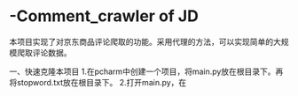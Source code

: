 # -Comment_crawler of JD
本项目实现了对京东商品评论爬取的功能。采用代理的方法，可以实现简单的大规模爬取评论数据。

一、快速克隆本项目
1.在pcharm中创建一个项目，将main.py放在根目录下。再将stopword.txt放在根目录下。
2.打开main.py，在
